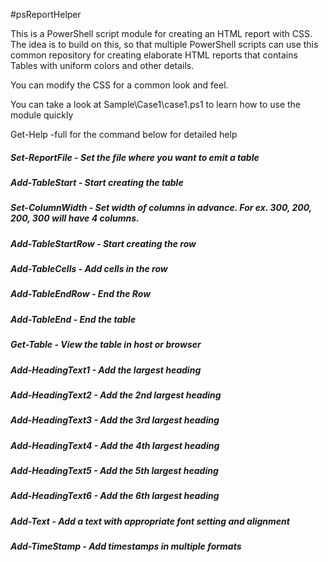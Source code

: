 #psReportHelper

This is a PowerShell script module for creating an HTML report with CSS. The idea is to build on this, so that multiple PowerShell scripts can use this common repository for creating elaborate HTML reports that contains Tables with uniform colors and other details.

You can modify the CSS for a common look and feel.

You can take a look at Sample\Case1\case1.ps1 to learn how to use the module quickly

Get-Help -full for the command below for detailed help

##### Set-ReportFile - Set the file where you want to emit a table
##### Add-TableStart - Start creating the table
##### Set-ColumnWidth - Set width of columns in advance. For ex. 300, 200, 200, 300 will have 4 columns.
##### Add-TableStartRow - Start creating the row
##### Add-TableCells - Add cells in the row
##### Add-TableEndRow - End the Row
##### Add-TableEnd - End the table
##### Get-Table - View the table in host or browser
##### Add-HeadingText1 - Add the largest heading
##### Add-HeadingText2 - Add the 2nd largest heading
##### Add-HeadingText3 - Add the 3rd largest heading
##### Add-HeadingText4 - Add the 4th largest heading
##### Add-HeadingText5 - Add the 5th largest heading
##### Add-HeadingText6 - Add the 6th largest heading
##### Add-Text - Add a text with appropriate font setting and alignment
##### Add-TimeStamp - Add timestamps in multiple formats
